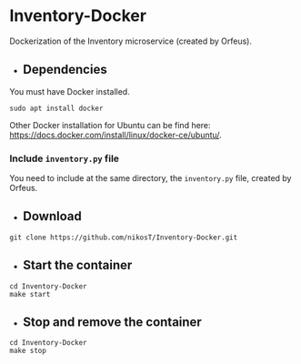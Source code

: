 # Inventory-Docker
Dockerization of the Inventory microservice (created by Orfeus).

* ## Dependencies
You must have Docker installed.
```
sudo apt install docker
```

Other Docker installation for Ubuntu can be find here: https://docs.docker.com/install/linux/docker-ce/ubuntu/.

### Include ```inventory.py``` file
You need to include at the same directory, the ```inventory.py``` file, created by Orfeus.


* ## Download
```
git clone https://github.com/nikosT/Inventory-Docker.git
```

* ## Start the container
```
cd Inventory-Docker
make start
```

* ## Stop and remove the container

```
cd Inventory-Docker
make stop
```

